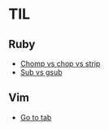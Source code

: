 # TIL

## Ruby

* [Chomp vs chop vs strip](ruby/chomp-vs-chop-vs-strip.md)
* [Sub vs gsub](ruby/sub-vs-gsub.md)

## Vim

* [Go to tab](vim/go-to-tab.md)
